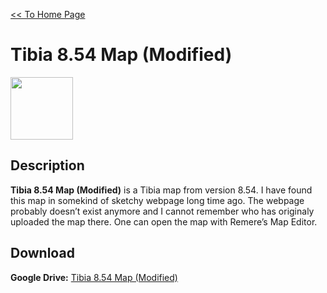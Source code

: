 [<< To Home Page](https://gekusite.github.io/Geku/)
# Tibia 8.54 Map (Modified)

<img src="https://vignette.wikia.nocookie.net/tibia/images/c/c4/Client_Artwork_8.0.jpg/revision/latest?cb=20130917194022&path-prefix=en" width="100" height="100">

## Description
**Tibia 8.54 Map (Modified)** is a Tibia map from version 8.54. I have found this map in somekind of sketchy webpage long time ago. The webpage probably doesn’t exist anymore and I cannot remember who has originaly uploaded the map there. One can open the map with Remere’s Map Editor.

## Download

 **Google Drive:** [Tibia 8.54 Map (Modified)](https://drive.google.com/drive/folders/1Ur1R2tf_tdpPDKQwyblrMf8cFyj4OvGi?usp=sharing)
